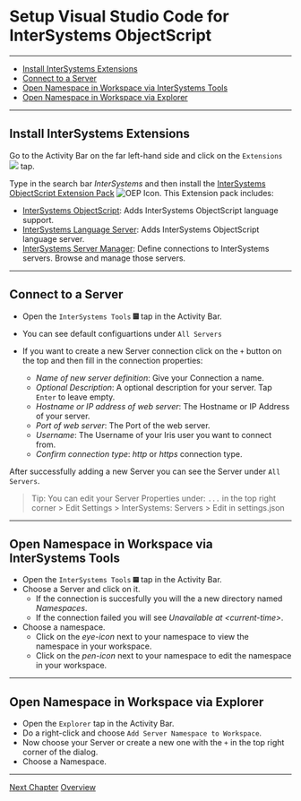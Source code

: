# Setup Visual Studio Code for InterSystems ObjectScript

---

* [Install InterSystems Extensions](#install-intersystems-extensions)
* [Connect to a Server](#connect-to-a-server)
* [Open Namespace in Workspace via InterSystems Tools](#open-namespace-in-workspace-via-intersystems-tools)
* [Open Namespace in Workspace via Explorer](#open-namespace-in-workspace-via-explorer)

---

## Install InterSystems Extensions

Go to the Activity Bar on the far left-hand side and click on the  `Extensions` <img src = "https://i0.wp.com/www.phdata.io/wp-content/uploads/2021/06/VSCode-Extension-Icon-.png" tile = "Extensions Icon" width = "2%"/> tap.

Type in the search bar *InterSystems* and then install the [InterSystems ObjectScript Extension Pack](https://marketplace.visualstudio.com/items?itemName=intersystems-community.objectscript-pack) <img src = "https://intersystems-community.gallerycdn.vsassets.io/extensions/intersystems-community/objectscript-pack/1.0.3/1612388253024/Microsoft.VisualStudio.Services.Icons.Default" title = "OEP Icon" width = "2%"/>. This Extension pack includes:

* [InterSystems ObjectScript](https://marketplace.visualstudio.com/items?itemName=intersystems-community.vscode-objectscript): Adds InterSystems ObjectScript language support.
* [InterSystems Language Server](https://marketplace.visualstudio.com/items?itemName=intersystems.language-server): Adds InterSystems ObjectScript language server.
* [InterSystems Server Manager](https://marketplace.visualstudio.com/items?itemName=intersystems-community.servermanager): Define connections to InterSystems servers. Browse and manage those servers.

---

## Connect to a Server

* Open the `InterSystems Tools` <img src = "../imgs/InterSystemsToolsIcon.png" title = "InterSystemsToolsIcon" width = "2%"/> tap in the Activity Bar.
* You can see default configuartions under `All Servers`
* If you want to create a new Server connection click on the `+` button on the top and then fill in the connection properties:

  * *Name of new server definition*: Give your Connection a name.
  * *Optional Description*: A optional description for your server. Tap `Enter` to leave empty.
  * *Hostname or IP address of web server*: The Hostname or IP Address of your server.
  * *Port of web server*: The Port of the web server.
  * *Username*: The Username of your Iris user you want to connect from.
  * *Confirm connection type*: *http* or *https* connection type.

After successfully adding a new Server you can see the Server under `All Servers`.

> Tip: You can edit your Server Properties under: `...` in the top right corner > Edit Settings > InterSystems: Servers > Edit in settings.json

---

## Open Namespace in Workspace via InterSystems Tools

* Open the `InterSystems Tools` <img src = "../imgs/InterSystemsToolsIcon.png" title = "InterSystemsToolsIcon" width = "2%"/> tap in the Activity Bar.
* Choose a Server and click on it.
  * If the connection is succesfully you will the a new directory named *Namespaces*.
  * If the connection failed you will see *Unavailable at \<current-time\>*.
* Choose a namespace.
  * Click on the *eye-icon* next to your namespace to view the namespace in your workspace.
  * Click on the *pen-icon* next to your namespace to edit the namespace in your workspace.

---

## Open Namespace in Workspace via Explorer

* Open the `Explorer` tap in the Activity Bar.
* Do a right-click and choose `Add Server Namespace to Workspace`.
* Now choose your Server or create a new one with the `+` in the top right corner of the dialog.
* Choose a Namespace.

---

[Next Chapter]()
[Overview](../README.md)
